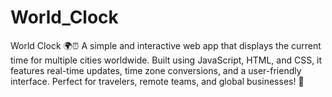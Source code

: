 # World_Clock
World Clock 🌍⏰ A simple and interactive web app that displays the current time for multiple cities worldwide. Built using JavaScript, HTML, and CSS, it features real-time updates, time zone conversions, and a user-friendly interface. Perfect for travelers, remote teams, and global businesses! 🚀
